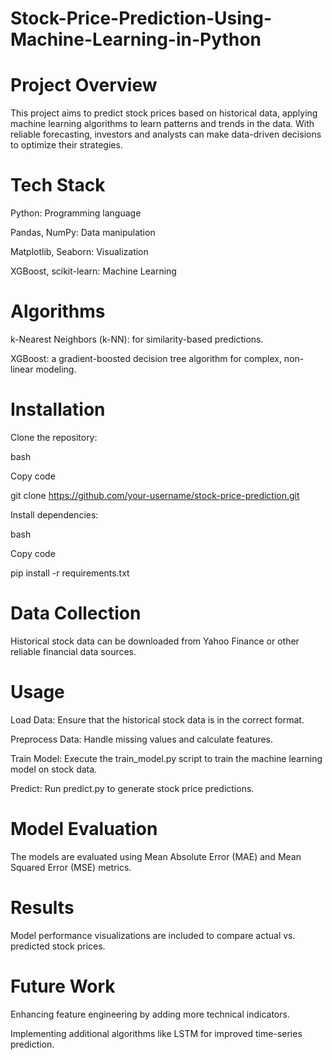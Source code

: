 # Stock-Price-Prediction-Using-Machine-Learning-in-Python

# Project Overview

This project aims to predict stock prices based on historical data, applying machine learning algorithms to learn patterns and trends in the data.
With reliable forecasting, investors and analysts can make data-driven decisions to optimize their strategies.

# Tech Stack

Python: Programming language

Pandas, NumPy: Data manipulation

Matplotlib, Seaborn: Visualization

XGBoost, scikit-learn: Machine Learning

# Algorithms

k-Nearest Neighbors (k-NN): for similarity-based predictions.

XGBoost: a gradient-boosted decision tree algorithm for complex, non-linear modeling.

# Installation

Clone the repository:

bash

Copy code

git clone https://github.com/your-username/stock-price-prediction.git

Install dependencies:

bash

Copy code

pip install -r requirements.txt


# Data Collection


Historical stock data can be downloaded from Yahoo Finance or other reliable financial data sources.

# Usage


Load Data: Ensure that the historical stock data is in the correct format.

Preprocess Data: Handle missing values and calculate features.

Train Model: Execute the train_model.py script to train the machine learning model on stock data.

Predict: Run predict.py to generate stock price predictions.

# Model Evaluation


The models are evaluated using Mean Absolute Error (MAE) and Mean Squared Error (MSE) metrics.

# Results


Model performance visualizations are included to compare actual vs. predicted stock prices.

# Future Work

Enhancing feature engineering by adding more technical indicators.

Implementing additional algorithms like LSTM for improved time-series prediction.
